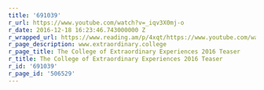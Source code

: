 ```yaml
---
title: '691039'
r_url: https://www.youtube.com/watch?v=_iqv3X0mj-o
r_date: 2016-12-18 16:23:46.743000000 Z
r_wrapped_url: https://www.reading.am/p/4xqt/https://www.youtube.com/watch?v=_iqv3X0mj-o
r_page_description: www.extraordinary.college
r_page_title: The College of Extraordinary Experiences 2016 Teaser
r_title: The College of Extraordinary Experiences 2016 Teaser
r_id: '691039'
r_page_id: '506529'
---
```


